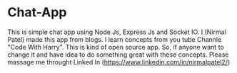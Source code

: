 # Chat-App
This is simple chat app using Node Js, Express Js and Socket IO. I (Nirmal Patel) made this app from blogs.
I learn concepts from you tube Channle "Code With Harry".
This is kind of open source app. So, if anyone want to change it and have idea to do something great with these concepts. Please massage me throught Linked In (https://www.linkedin.com/in/nirmalpatel2/)
